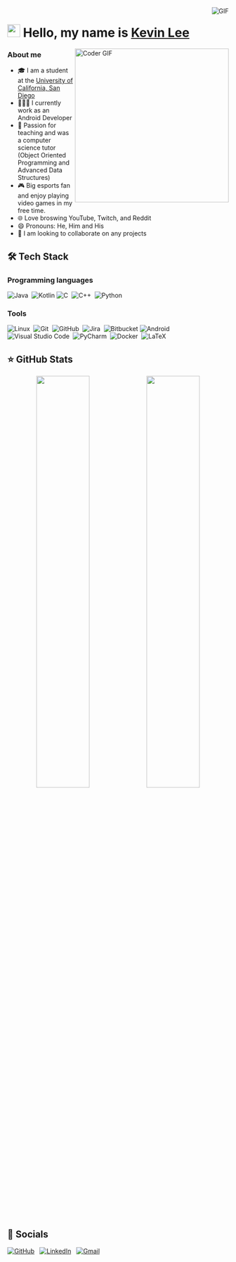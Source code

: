 <!-- Inspiration: https://github.com/abhisheknaiidu/awesome-github-profile-readme -->

<img align="right" alt="GIF" src="https://visitor-badge.glitch.me/badge?page_id=kevinlee-2000.visitor-badge "/>

# <img src="https://github.com/TheDudeThatCode/TheDudeThatCode/blob/master/Assets/Hi.gif" width="29px"> Hello, my name is [Kevin Lee](https://www.linkedin.com/in/kevinlee-2000/)
<img align="right" src="https://media.giphy.com/media/SWoSkN6DxTszqIKEqv/giphy.gif" alt="Coder GIF" width="350" >

### About me
- 🎓 I am a student at the <a href="https://www.ucsd.edu">University of California, San Diego</a>
- 👨🏻‍💻 I currently work as an Android Developer
- 🏫 Passion for teaching and was a computer science tutor (Object Oriented Programming and Advanced Data Structures)
- 🎮 Big esports fan and enjoy playing video games in my free time. 
- 🌐 Love broswing YouTube, Twitch, and Reddit
- 😄 Pronouns: He, Him and His
- 🤝 I am looking to collaborate on any projects

<!-- Use this to find badges https://github.com/Ileriayo/markdown-badges -->
<!-- Format: ![<Text>](https://img.shields.io/badge-<text>-<color>?style=flat&logo=<text>&logoColor=<value>)%nbsp; -->
## 🛠 Tech Stack

### Programming languages
![Java](https://img.shields.io/badge/-Java-black?style=flat&logo=Java&logoColor=FFA518)&nbsp;
![Kotlin](https://img.shields.io/badge/kotlin-black?style=flat&logo=kotlin&logoColor=766DB2)
![C](https://img.shields.io/badge/-C-black?style=flat&logo=C&logoColor=A8B9CC)&nbsp;
![C++](https://img.shields.io/badge/-C++-black?style=flat&logo=C%2B%2B&logoColor=00599C)&nbsp;
![Python](https://img.shields.io/badge/-Python-black?style=flat&logo=python)&nbsp;

### Tools
![Linux](https://img.shields.io/badge/Linux-black?style=flate&logo=linux&logoColor=FCC624)&nbsp;
![Git](https://img.shields.io/badge/-Git-black?style=flat&logo=git)&nbsp;
![GitHub](https://img.shields.io/badge/-GitHub-black?style=flat&logo=github)&nbsp;
![Jira](https://img.shields.io/badge/jira-black.svg?style=flat&logo=jira&logoColor=1372E6)&nbsp;
![Bitbucket](https://img.shields.io/badge/bitbucket-black.svg?style=flat&logo=bitbucket&logoColor=2684FF)
![Android](https://img.shields.io/badge/Android-black?logo=android&logoColor=3DDC84)&nbsp;
![Visual Studio Code](https://img.shields.io/badge/-Visual%20Studio%20Code-black?style=flat&logo=visual-studio-code&logoColor=007ACC)&nbsp;
![PyCharm](https://img.shields.io/badge/pycharm-143?style=flat&logo=pycharm&logoColor=green&color=black)&nbsp;
![Docker](https://img.shields.io/badge/docker-black.svg?style=flat&logo=docker&logoColor=-%230DB7ED)&nbsp;
![LaTeX](https://img.shields.io/badge/latex-black.svg?style=flat&logo=latex&logoColor=008080)&nbsp;

## ⭐ GitHub Stats

<p align="center">
  <img width="49%" src="https://github-readme-stats.vercel.app/api?username=kevinlee-2000&show_icons=true&theme=tokyonight" />
  <img width="49%" src="https://github-readme-streak-stats.herokuapp.com/?user=kevinlee-2000&theme=tokyonight" />
</p>

## 💬 Socials
<a href="https://github.com/kevinlee-2000/"><img alt="GitHub" src="https://img.shields.io/badge/github-%23121011.svg?style=flate&logo=github&logoColor=white"/></a> &nbsp;
<a href="https://www.linkedin.com/in/kevinlee-2000/"><img alt="LinkedIn" src="https://img.shields.io/badge/linkedin%20-%230077B5.svg?&style=flat&logo=linkedin&logoColor=white"/></a> &nbsp;
<a href="mailto:kelee@ucsd.edu"><img alt="Gmail" src="https://img.shields.io/badge/Gmail-D14836?style=flat&logo=gmail&logoColor=white" /></a> &nbsp;
